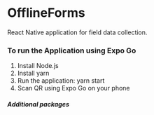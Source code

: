# OfflineForms

React Native application for field data collection.

### To run the Application using Expo Go

1. Install Node.js
2. Install yarn
3. Run the application: yarn start
4. Scan QR using Expo Go on your phone

##### Additional packages
